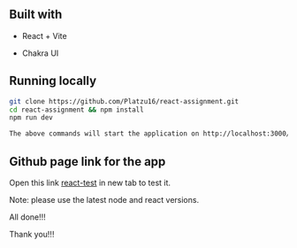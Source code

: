 ## Built with

- React + Vite

- Chakra UI

## Running locally

```sh
git clone https://github.com/Platzu16/react-assignment.git
cd react-assignment && npm install
npm run dev

The above commands will start the application on http://localhost:3000/react-assignment/
```

## Github page link for the app

Open this link [react-test](https://platzu16.github.io/react-assignment/) in new tab to test it.

Note: please use the latest node and react versions.

All done!!!

Thank you!!!
